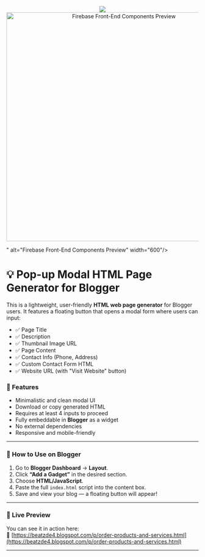 <p align="center">
  <img src="<p align="center">
  <img src="https://debeatzgh.wordpress.com/wp-content/uploads/2025/08/createacleanandmodernflat-stylethumbnailforaweb-basedtoolcalledhtmlpagegeneratorforblogger322282329178022614.jpg" alt="Firebase Front-End Components Preview" width="600"/>
</p>
" alt="Firebase Front-End Components Preview" width="600"/>
</p>

# 💡 Pop-up Modal HTML Page Generator for Blogger

This is a lightweight, user-friendly **HTML web page generator** for Blogger users. It features a floating button that opens a modal form where users can input:

- ✅ Page Title
- ✅ Description
- ✅ Thumbnail Image URL
- ✅ Page Content
- ✅ Contact Info (Phone, Address)
- ✅ Custom Contact Form HTML
- ✅ Website URL (with "Visit Website" button)

### 🔧 Features

- Minimalistic and clean modal UI
- Download or copy generated HTML
- Requires at least 4 inputs to proceed
- Fully embeddable in **Blogger** as a widget
- No external dependencies
- Responsive and mobile-friendly

---

### 🚀 How to Use on Blogger

1. Go to **Blogger Dashboard** → **Layout**.
2. Click **“Add a Gadget”** in the desired section.
3. Choose **HTML/JavaScript**.
4. Paste the full `index.html` script into the content box.
5. Save and view your blog — a floating button will appear!

---

### 🧩 Live Preview

You can see it in action here:  
🔗 [https://beatzde4.blogspot.com/p/order-products-and-services.html](https://beatzde4.blogspot.com/p/order-products-and-services.html)

---



